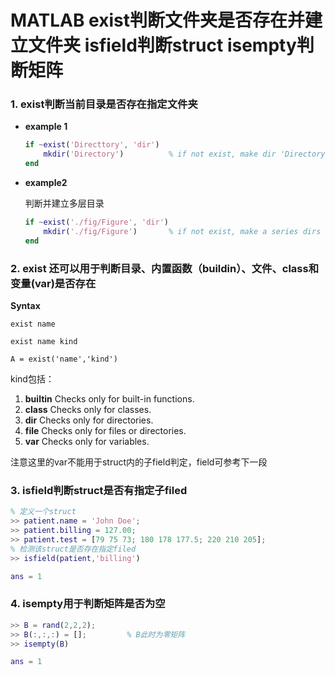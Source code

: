 # MATLAB exist判断文件夹是否存在并建立文件夹 isfield判断struct isempty判断矩阵

### 1. exist判断当前目录是否存在指定文件夹

- **example 1**

    ```matlab
    if ~exist('Directtory', 'dir')
        mkdir('Directory')			% if not exist, make dir 'Directory' in current directory
    end
    ```

- **example2**

    判断并建立多层目录

    ```matlab
    if ~exist('./fig/Figure', 'dir')
    	mkdir('./fig/Figure')		% if not exist, make a series dirs in current directory
    end
    ```

### 2. exist 还可以用于判断目录、内置函数（buildin）、文件、class和变量(var)是否存在

**Syntax**

`exist name`

`exist name kind`

`A = exist('name','kind')`

kind包括：

1. **builtin**	Checks only for built-in functions.
2. **class**	Checks only for classes.
3. **dir**		Checks only for directories.
4. **file**		Checks only for files or directories.
5. **var**		Checks only for variables.

注意这里的var不能用于struct内的子field判定，field可参考下一段

### 3. isfield判断struct是否有指定子filed

```matlab
% 定义一个struct
>> patient.name = 'John Doe';
>> patient.billing = 127.00;
>> patient.test = [79 75 73; 180 178 177.5; 220 210 205];
% 检测该struct是否存在指定filed
>> isfield(patient,'billing')

ans = 1
```

### 4. isempty用于判断矩阵是否为空

```matlab
>> B = rand(2,2,2);
>> B(:,:,:) = [];         % B此时为零矩阵
>> isempty(B)

ans = 1
```
